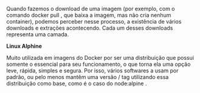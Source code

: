 Quando fazemos o download de uma imagem (por exemplo, com o comando docker pull <imagem>, que baixa a imagem, mas não cria nenhum container), podemos perceber nesse processo, a existência de vários downloads e extrações acontecendo. Cada um desses downloads representa uma camada.

**Linux Alphine**

Muito utilizada em imagens do Docker por ser uma distribuição que possui somente o essencial para seu funcionamento, o que torna ela uma opção leve, rápida, simples e segura.
Por isso, vários softwares a usam por padrão, ou pelo menos mantêm uma versão / tag utilizando essa distribuição como base, como é o caso do node:alpine . 
